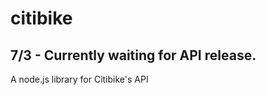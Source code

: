 citibike
========

7/3 - Currently waiting for API release.
-----------------------------------------

A node.js library for Citibike's API

